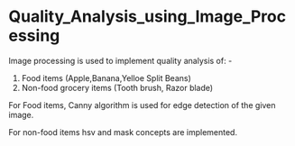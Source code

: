# Quality_Analysis_using_Image_Processing

Image processing is used to implement quality analysis of: - 
1. Food items (Apple,Banana,Yelloe Split Beans)
2. Non-food grocery items (Tooth brush, Razor blade)

For Food items, Canny algorithm is used for edge detection of the given image.

For non-food items hsv and mask concepts are implemented.

